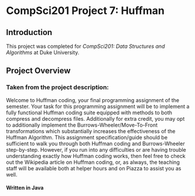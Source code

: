 # CompSci201 Project 7: Huffman

<h2>Introduction</h2>
This project was completed for <i>CompSci201: Data Structures and Algorithms</i> at Duke University. 

<h2>Project Overview</h2>
<h3>Taken from the project description:</h3>

<p>Welcome to Huffman coding, your final programming assignment of the semester. Your task for this programming assignment will be to implement a fully functional Huffman coding suite equipped with methods to both compress and decompress files. Additionally for extra credit, you may opt to additionally implement the Burrows-Wheeler/Move-To-Front transformations which substantially increases the effectiveness of the Huffman Algorithm. This assignment specification/guide should be sufficient to walk you through both Huffman coding and Burrows-Wheeler step-by-step. However, if you run into any difficulties or are having trouble understanding exactly how Huffman coding works, then feel free to check out the Wikipedia article on Huffman coding, or, as always, the teaching staff will be available both at helper hours and on Piazza to assist you as well.</p>

<h4>Written in Java</h4>
